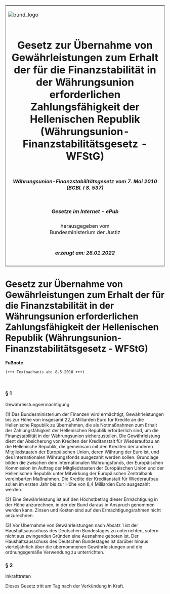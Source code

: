 <span id="DECKBLATT.html"></span>

<table border="0" frame="border" width="100%">

<tr valign="top">

<td align="left">

![bund\_logo](BfJ_2021_Web_de_de.gif)

</td>

<td align="right">

 

</td>

</tr>

<tr align="center" valign="middle">

<td colspan="2">

# Gesetz zur Übernahme von Gewährleistungen zum Erhalt der für die Finanzstabilität in der Währungsunion erforderlichen Zahlungsfähigkeit der Hellenischen Republik (Währungsunion-Finanzstabilitätsgesetz - WFStG)

</td>

</tr>

<tr align="center" valign="middle">

<td colspan="2">

##### Währungsunion-Finanzstabilitätsgesetz vom 7. Mai 2010 (BGBl. I S. 537)

</td>

</tr>

<tr align="center" valign="middle">

<td colspan="2">

  
  

##### Gesetze im Internet - ePub  
  
herausgegeben vom  
Bundesministerium der Justiz

</td>

</tr>

<tr align="center" valign="bottom">

<td colspan="2">

  
  

##### erzeugt am: 26.01.2022

</td>

</tr>

</table>

<span id="BJNR053700010.html"></span>

# Gesetz zur Übernahme von Gewährleistungen zum Erhalt der für die Finanzstabilität in der Währungsunion erforderlichen Zahlungsfähigkeit der Hellenischen Republik (Währungsunion-Finanzstabilitätsgesetz - WFStG)

<div>

  
**Fußnote**

<div class="jnhtml">

<div>

<div class="jurAbsatz">

  

``` 
(+++ Textnachweis ab: 8.5.2010 +++)

 
```

</div>

</div>

</div>

</div>

<span id="BJNR053700010BJNE000100000.html"></span>

### § 1  
Gewährleistungsermächtigung

<div>

<div class="jnhtml">

<div>

<div class="jurAbsatz">

(1) Das Bundesministerium der Finanzen wird ermächtigt, Gewährleistungen
bis zur Höhe von insgesamt 22,4 Milliarden Euro für Kredite an die
Hellenische Republik zu übernehmen, die als Notmaßnahmen zum Erhalt der
Zahlungsfähigkeit der Hellenischen Republik erforderlich sind, um die
Finanzstabilität in der Währungsunion sicherzustellen. Die
Gewährleistung dient der Absicherung von Krediten der Kreditanstalt für
Wiederaufbau an die Hellenische Republik, die gemeinsam mit den Krediten
der anderen Mitgliedstaaten der Europäischen Union, deren Währung der
Euro ist, und des Internationalen Währungsfonds ausgezahlt werden
sollen. Grundlage bilden die zwischen dem Internationalen Währungsfonds,
der Europäischen Kommission im Auftrag der Mitgliedstaaten der
Europäischen Union und der Hellenischen Republik unter Mitwirkung der
Europäischen Zentralbank vereinbarten Maßnahmen. Die Kredite der
Kreditanstalt für Wiederaufbau sollen im ersten Jahr bis zur Höhe von
8,4 Milliarden Euro ausgezahlt werden.

</div>

<div class="jurAbsatz">

(2) Eine Gewährleistung ist auf den Höchstbetrag dieser Ermächtigung in
der Höhe anzurechnen, in der der Bund daraus in Anspruch genommen werden
kann. Zinsen und Kosten sind auf den Ermächtigungsrahmen nicht
anzurechnen.

</div>

<div class="jurAbsatz">

(3) Vor Übernahme von Gewährleistungen nach Absatz 1 ist der
Haushaltsausschuss des Deutschen Bundestages zu unterrichten, sofern
nicht aus zwingenden Gründen eine Ausnahme geboten ist. Der
Haushaltsausschuss des Deutschen Bundestages ist darüber hinaus
vierteljährlich über die übernommenen Gewährleistungen und die
ordnungsgemäße Verwendung zu unterrichten.

</div>

</div>

</div>

</div>

<span id="BJNR053700010BJNE000200000.html"></span>

### § 2  
Inkrafttreten

<div>

<div class="jnhtml">

<div>

<div class="jurAbsatz">

Dieses Gesetz tritt am Tag nach der Verkündung in Kraft.

</div>

</div>

</div>

</div>
